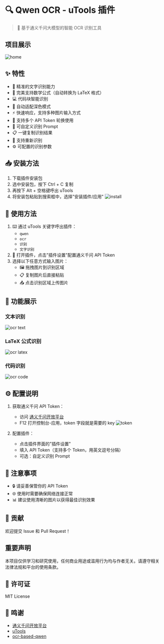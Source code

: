 # 🔍 Qwen OCR - uTools 插件

> 🤖 基于通义千问大模型的智能 OCR 识别工具

## 项目展示
![home](images/home.png)

## ✨ 特性

- 🎯 精准的文字识别能力
- 📐 完美支持数学公式（自动转换为 LaTeX 格式）
- 💻 代码块智能识别
- 🌙 自动适配深色模式
- ⚡️ 快速响应，支持多种图片输入方式
- 🔄 支持多个 API Token 轮换使用
- 📝 可自定义识别 Prompt
- 📋 一键复制识别结果
- 🔄 支持重新识别
- ⚙️ 可配置的识别参数

## 📥 安装方法

1. 下载插件安装包
2. 选中安装包，按下 Ctrl + C 复制
3. 再按下 Alt + 空格键呼出 uTools
4. 将安装包粘贴到搜索框中，选择"安装插件/应用"
![install](images/install.png)

## 🚀 使用方法

1. ⌨️ 通过 uTools 关键字呼出插件：
   - `qwen`
   - `ocr`
   - `识别`
   - `文字识别`
2. 🔑 打开插件，点击"插件设置"配置通义千问 API Token
3. 选择以下任意方式输入图片：
   - 🖼️ 拖拽图片到识别区域
   - 📋 复制图片后直接粘贴
   - 📤 点击识别区域上传图片

## 🎨 功能展示

### 文本识别
![ocr text](images/text.png)

### LaTeX 公式识别
![ocr latex](images/latex.png)

### 代码识别
![ocr code](images/code.png)

## ⚙️ 配置说明

1. 获取通义千问 API Token：
   - 访问 [通义千问开放平台](https://chat.qwenlm.ai)
   - F12 打开控制台-应用，token 字段就是需要的 key
![token](images/token.png)

2. 配置插件：
   - 点击插件界面的"插件设置"
   - 填入 API Token（支持多个 Token，用英文逗号分隔）
   - 可选：自定义识别 Prompt

## 📝 注意事项

- 🔒 请妥善保管你的 API Token
- 🌐 使用时需要确保网络连接正常
- 📊 建议使用清晰的图片以获得最佳识别效果

## 🤝 贡献

欢迎提交 Issue 和 Pull Request！

## 重要声明

本项目仅供学习和研究使用，任何商业用途或滥用行为均与作者无关。请遵守相关法律法规和平台的使用条款。

## 📄 许可证

MIT License

## 🙏 鸣谢

- [通义千问开放平台](https://chat.qwenlm.ai)
- [uTools](https://u.tools)
- [ocr-based-qwen](https://github.com/Cunninger/ocr-based-qwen) 